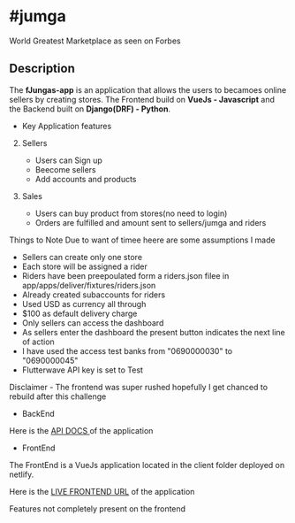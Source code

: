 # #jumga
World Greatest Marketplace as seen on Forbes




## Description
The **fJungas-app** is an application that allows the users to becamoes online sellers by creating stores. The Frontend build on **VueJs - Javascript** and the Backend built on **Django(DRF) - Python**.




- Key Application features

2. Sellers
    - Users can Sign up
    - Beecome sellers
    - Add accounts and products


2. Sales
    - Users can buy product from stores(no need to login)
    - Orders are fulfilled and amount sent to sellers/jumga and riders

Things to Note
Due to want of timee heere are some assumptions I made
- Sellers can create only one store
- Each store will be assigned a rider
- Riders have been preepoulated form a riders.json filee in app/apps/deliver/fixtures/riders.json
- Already created subaccounts for riders
- Used USD as currency all through
- $100 as default delivery charge
- Only sellers can access the dashboard
- As sellers enter the dashboard the present button indicates the next line of action
- I have used the access test banks from "0690000030" to "0690000045" 
- Flutterwave API key is set to Test

Disclaimer - The frontend was super rushed hopefully I get chanced to rebuild after this challenge


- BackEnd


Here is the [ API DOCS ](https://jumga-tony.herokuapp.com/api/docs/) of the application

- FrontEnd

The FrontEnd is a VueJs application located in the client folder deployed on netlify.

Here is the [ LIVE FRONTEND URL](https://awesome-brahmagupta-4bc69b.netlify.app/) of the application


Features not completely present on the frontend

